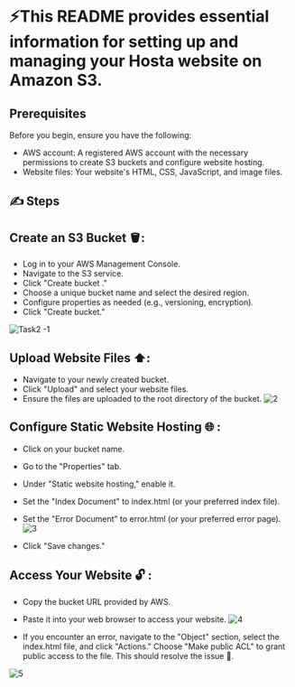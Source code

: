 # ⚡️This README provides essential information for setting up and managing your Hosta website on Amazon S3.

## Prerequisites

Before you begin, ensure you have the following:
- AWS account: A registered AWS account with the necessary permissions to create S3 buckets and configure website hosting.
- Website files: Your website's HTML, CSS, JavaScript, and image files.

## ✍️ Steps

## Create an S3 Bucket 🪣:

- Log in to your AWS Management Console. 
- Navigate to the S3 service.  
- Click "Create bucket ." 
- Choose a unique bucket name and select the desired region.
- Configure properties as needed (e.g., versioning, encryption).
- Click "Create bucket."

![Task2 -1](https://github.com/user-attachments/assets/101ee633-d92c-4db8-bccd-4ecfdbebf055)


## Upload Website Files ⬆️:

- Navigate to your newly created bucket.
- Click "Upload" and select your website files.
- Ensure the files are uploaded to the root directory of the bucket.
![2](https://github.com/user-attachments/assets/95cf8aef-a9ba-4046-8277-ae647b86c850)



## Configure Static Website Hosting 🌐 :

- Click on your bucket name.
- Go to the "Properties" tab.
- Under "Static website hosting," enable it.
- Set the "Index Document" to index.html (or your preferred index file).
- Set the "Error Document" to error.html (or your preferred error page).
![3](https://github.com/user-attachments/assets/2c01f37b-d9bb-4262-b75c-7cb135dd19d6)


- Click "Save changes."



## Access Your Website 🔓 :

- Copy the bucket URL provided by AWS.
- Paste it into your web browser to access your website.
 ![4](https://github.com/user-attachments/assets/58106bac-9b00-4571-b083-fc1d2afc7664)



- If you encounter an error, navigate to the "Object" section, select the index.html file, and click "Actions." Choose "Make public ACL" to grant public access to the file. This should resolve the issue  👏.




![5](https://github.com/user-attachments/assets/980870bb-5b66-4c0c-9e68-30f2c5edc2bf)
